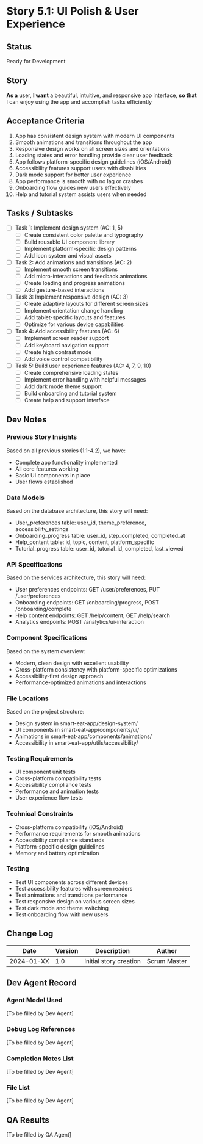 # Story 5.1: UI Polish & User Experience

## Status
Ready for Development

## Story
**As a** user,
**I want** a beautiful, intuitive, and responsive app interface,
**so that** I can enjoy using the app and accomplish tasks efficiently

## Acceptance Criteria
1. App has consistent design system with modern UI components
2. Smooth animations and transitions throughout the app
3. Responsive design works on all screen sizes and orientations
4. Loading states and error handling provide clear user feedback
5. App follows platform-specific design guidelines (iOS/Android)
6. Accessibility features support users with disabilities
7. Dark mode support for better user experience
8. App performance is smooth with no lag or crashes
9. Onboarding flow guides new users effectively
10. Help and tutorial system assists users when needed

## Tasks / Subtasks
- [ ] Task 1: Implement design system (AC: 1, 5)
  - [ ] Create consistent color palette and typography
  - [ ] Build reusable UI component library
  - [ ] Implement platform-specific design patterns
  - [ ] Add icon system and visual assets
- [ ] Task 2: Add animations and transitions (AC: 2)
  - [ ] Implement smooth screen transitions
  - [ ] Add micro-interactions and feedback animations
  - [ ] Create loading and progress animations
  - [ ] Add gesture-based interactions
- [ ] Task 3: Implement responsive design (AC: 3)
  - [ ] Create adaptive layouts for different screen sizes
  - [ ] Implement orientation change handling
  - [ ] Add tablet-specific layouts and features
  - [ ] Optimize for various device capabilities
- [ ] Task 4: Add accessibility features (AC: 6)
  - [ ] Implement screen reader support
  - [ ] Add keyboard navigation support
  - [ ] Create high contrast mode
  - [ ] Add voice control compatibility
- [ ] Task 5: Build user experience features (AC: 4, 7, 9, 10)
  - [ ] Create comprehensive loading states
  - [ ] Implement error handling with helpful messages
  - [ ] Add dark mode theme support
  - [ ] Build onboarding and tutorial system
  - [ ] Create help and support interface

## Dev Notes

### Previous Story Insights
Based on all previous stories (1.1-4.2), we have:
- Complete app functionality implemented
- All core features working
- Basic UI components in place
- User flows established

### Data Models
Based on the database architecture, this story will need:
- User_preferences table: user_id, theme_preference, accessibility_settings
- Onboarding_progress table: user_id, step_completed, completed_at
- Help_content table: id, topic, content, platform_specific
- Tutorial_progress table: user_id, tutorial_id, completed, last_viewed

### API Specifications
Based on the services architecture, this story will need:
- User preferences endpoints: GET /user/preferences, PUT /user/preferences
- Onboarding endpoints: GET /onboarding/progress, POST /onboarding/complete
- Help content endpoints: GET /help/content, GET /help/search
- Analytics endpoints: POST /analytics/ui-interaction

### Component Specifications
Based on the system overview:
- Modern, clean design with excellent usability
- Cross-platform consistency with platform-specific optimizations
- Accessibility-first design approach
- Performance-optimized animations and interactions

### File Locations
Based on the project structure:
- Design system in smart-eat-app/design-system/
- UI components in smart-eat-app/components/ui/
- Animations in smart-eat-app/components/animations/
- Accessibility in smart-eat-app/utils/accessibility/

### Testing Requirements
- UI component unit tests
- Cross-platform compatibility tests
- Accessibility compliance tests
- Performance and animation tests
- User experience flow tests

### Technical Constraints
- Cross-platform compatibility (iOS/Android)
- Performance requirements for smooth animations
- Accessibility compliance standards
- Platform-specific design guidelines
- Memory and battery optimization

### Testing
- Test UI components across different devices
- Test accessibility features with screen readers
- Test animations and transitions performance
- Test responsive design on various screen sizes
- Test dark mode and theme switching
- Test onboarding flow with new users

## Change Log
| Date | Version | Description | Author |
|------|---------|-------------|---------|
| 2024-01-XX | 1.0 | Initial story creation | Scrum Master |

## Dev Agent Record

### Agent Model Used
[To be filled by Dev Agent]

### Debug Log References
[To be filled by Dev Agent]

### Completion Notes List
[To be filled by Dev Agent]

### File List
[To be filled by Dev Agent]

## QA Results
[To be filled by QA Agent] 